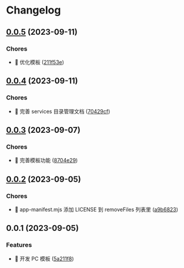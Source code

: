 # Changelog

## [0.0.5](https://github.com/l246804/vue-pc-template/compare/v0.0.4...v0.0.5) (2023-09-11)


### Chores

* 🤖 优化模板 ([211f53e](https://github.com/l246804/vue-pc-template/commit/211f53e4fefa686c4f7b831a1f5cbf6809d9fb4b))

## [0.0.4](https://github.com/l246804/vue-pc-template/compare/v0.0.3...v0.0.4) (2023-09-11)


### Chores

* 🤖 完善 services 目录管理文档 ([70429cf](https://github.com/l246804/vue-pc-template/commit/70429cf76a4fa6d2d714529f5ac0802175df076d))

## [0.0.3](https://github.com/l246804/vue-pc-template/compare/v0.0.2...v0.0.3) (2023-09-07)


### Chores

* 🤖 完善模板功能 ([8704e29](https://github.com/l246804/vue-pc-template/commit/8704e29d121a75e4badb9dd023131559cdb962df))

## [0.0.2](https://github.com/l246804/vue-pc-template/compare/v0.0.1...v0.0.2) (2023-09-05)


### Chores

* 🤖 app-manifest.mjs 添加 LICENSE 到 removeFiles 列表里 ([a9b6823](https://github.com/l246804/vue-pc-template/commit/a9b68237982bd71ba7092e13fbee13087d0805d4))

## 0.0.1 (2023-09-05)


### Features

* 🎸 开发 PC 模板 ([5a211f8](https://github.com/l246804/vue-pc-template/commit/5a211f8f06628516b8df5182865c8f6a3fc2869a))